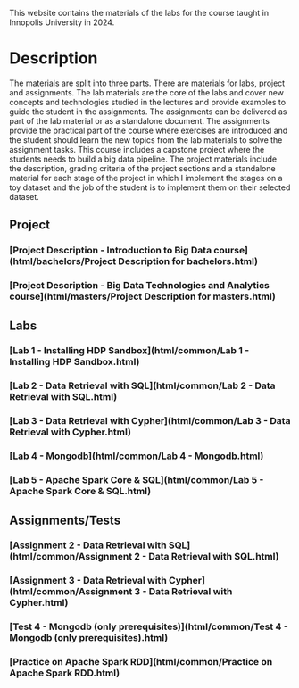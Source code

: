 This website contains the materials of the labs for the course taught in Innopolis University in 2024.

# Description

The materials are split into three parts. There are materials for labs, project and assignments. The lab materials are the core of the labs and cover new concepts and technologies studied in the lectures and provide examples to guide the student in the assignments. The assignments can be delivered as part of the lab material or as a standalone document. The assignments provide the practical part of the course where exercises are introduced and the student should learn the new topics from the lab materials to solve the assignment tasks. This course includes a capstone project where the students needs to build a big data pipeline. The project materials include the description, grading criteria of the project sections and a standalone material for each stage of the project in which I implement the stages on a toy dataset and the job of the student is to implement them on their selected dataset.

## Project

### [Project Description - Introduction to Big Data course](html/bachelors/Project Description for bachelors.html)

### [Project Description - Big Data Technologies and Analytics course](html/masters/Project Description for masters.html)

<!-- ### [Stage I](html/common/Project Description for masters.html) -->


## Labs

### [Lab 1 - Installing HDP Sandbox](html/common/Lab 1 - Installing HDP Sandbox.html)

### [Lab 2 - Data Retrieval with SQL](html/common/Lab 2 - Data Retrieval with SQL.html)

### [Lab 3 - Data Retrieval with Cypher](html/common/Lab 3 - Data Retrieval with Cypher.html)

### [Lab 4 - Mongodb](html/common/Lab 4 - Mongodb.html)

### [Lab 5 - Apache Spark Core & SQL](html/common/Lab 5 - Apache Spark Core & SQL.html)

<!-- ### [Lab 6 - Apache Spark ML](html/common/Lab 6 - Apache Spark ML.html) -->
<!-- ### [Lab 7 - Apache Spark Streaming](html/common/Lab 7 - Apache Spark Streaming.html) -->


## Assignments/Tests

### [Assignment 2 - Data Retrieval with SQL](html/common/Assignment 2 - Data Retrieval with SQL.html)

### [Assignment 3 - Data Retrieval with Cypher](html/common/Assignment 3 - Data Retrieval with Cypher.html)

### [Test 4 - Mongodb (only prerequisites)](html/common/Test 4 - Mongodb (only prerequisites).html)

### [Practice on Apache Spark RDD](html/common/Practice on Apache Spark RDD.html)

<!-- ### [Test 5 - Apache Spark Core & SQL (only prerequisites)](html/common/Test 5 - Apache Spark Core & SQL (only prerequisites).html) -->
<!-- ### [Assignment 4 - Mongodb](html/common/Assignment 4 - Mongodb.html) -->



<!-- docker cp hackmd-codimd-1:/home/hackmd/app/public/uploads "C:\Users\Admin\Documents\Inno\bigdata2024\github\fjiubd2024\html\common\" -->